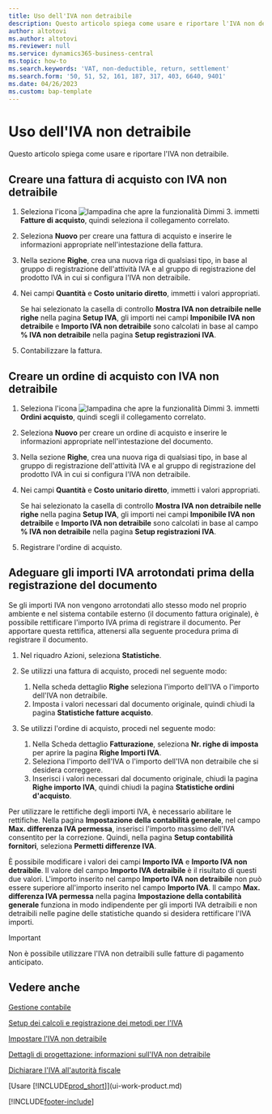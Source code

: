 ```yaml
---
title: Uso dell'IVA non detraibile
description: Questo articolo spiega come usare e riportare l'IVA non detraibile.
author: altotovi
ms.author: altotovi
ms.reviewer: null
ms.service: dynamics365-business-central
ms.topic: how-to
ms.search.keywords: 'VAT, non-deductible, return, settlement'
ms.search.form: '50, 51, 52, 161, 187, 317, 403, 6640, 9401'
ms.date: 04/26/2023
ms.custom: bap-template
---
```


# <a name="use-non-deductible-vat"></a>Uso dell'IVA non detraibile

Questo articolo spiega come usare e riportare l'IVA non detraibile.

## <a name="create-a-purchase-invoice-with-non-deductible-vat"></a>Creare una fattura di acquisto con IVA non detraibile

1. Seleziona l'icona ![lampadina che apre la funzionalità Dimmi 3.](media/ui-search/search_small.png "Informazioni sull'operazione che si desidera eseguire") immetti **Fatture di acquisto**, quindi seleziona il collegamento correlato.
2. Seleziona **Nuovo** per creare una fattura di acquisto e inserire le informazioni appropriate nell'intestazione della fattura.
3. Nella sezione **Righe**, crea una nuova riga di qualsiasi tipo, in base al gruppo di registrazione dell'attività IVA e al gruppo di registrazione del prodotto IVA in cui si configura l'IVA non detraibile.
4. Nei campi **Quantità** e **Costo unitario diretto**, immetti i valori appropriati.

    Se hai selezionato la casella di controllo **Mostra IVA non detraibile nelle righe** nella pagina **Setup IVA**, gli importi nei campi **Imponibile IVA non detraibile** e **Importo IVA non detraibile** sono calcolati in base al campo **% IVA non detraibile** nella pagina **Setup registrazioni IVA**.

5. Contabilizzare la fattura.

## <a name="create-a-purchase-order-with-non-deductible-vat"></a>Creare un ordine di acquisto con IVA non detraibile

1. Seleziona l'icona ![lampadina che apre la funzionalità Dimmi 3.](media/ui-search/search_small.png "Informazioni sull'operazione che si desidera eseguire") immetti **Ordini acquisto**, quindi scegli il collegamento correlato.
2. Seleziona **Nuovo** per creare un ordine di acquisto e inserire le informazioni appropriate nell'intestazione del documento.
3. Nella sezione **Righe**, crea una nuova riga di qualsiasi tipo, in base al gruppo di registrazione dell'attività IVA e al gruppo di registrazione del prodotto IVA in cui si configura l'IVA non detraibile.
4. Nei campi **Quantità** e **Costo unitario diretto**, immetti i valori appropriati.

    Se hai selezionato la casella di controllo **Mostra IVA non detraibile nelle righe** nella pagina **Setup IVA**, gli importi nei campi **Imponibile IVA non detraibile** e **Importo IVA non detraibile** sono calcolati in base al campo **% IVA non detraibile** nella pagina **Setup registrazioni IVA**.

5. Registrare l'ordine di acquisto.

## <a name="adjust-rounded-vat-amounts-before-document-posting"></a>Adeguare gli importi IVA arrotondati prima della registrazione del documento

Se gli importi IVA non vengono arrotondati allo stesso modo nel proprio ambiente e nel sistema contabile esterno (il documento fattura originale), è possibile rettificare l'importo IVA prima di registrare il documento. Per apportare questa rettifica, attenersi alla seguente procedura prima di registrare il documento.

1. Nel riquadro Azioni, seleziona **Statistiche**.
2. Se utilizzi una fattura di acquisto, procedi nel seguente modo:

    1. Nella scheda dettaglio **Righe** seleziona l'importo dell'IVA o l'importo dell'IVA non detraibile.
    2. Imposta i valori necessari dal documento originale, quindi chiudi la pagina **Statistiche fatture acquisto**.

3.  Se utilizzi l'ordine di acquisto, procedi nel seguente modo:

    1. Nella Scheda dettaglio **Fatturazione**, seleziona **Nr. righe di imposta** per aprire la pagina **Righe Importi IVA**.
    2. Seleziona l'importo dell'IVA o l'importo dell'IVA non detraibile che si desidera correggere.
    3. Inserisci i valori necessari dal documento originale, chiudi la pagina **Righe importo IVA**, quindi chiudi la pagina **Statistiche ordini d'acquisto**.

Per utilizzare le rettifiche degli importi IVA, è necessario abilitare le rettifiche. Nella pagina **Impostazione della contabilità generale**, nel campo **Max. differenza IVA permessa**, inserisci l'importo massimo dell'IVA consentito per la correzione. Quindi, nella pagina **Setup contabilità fornitori**, seleziona **Permetti differenze IVA**.

È possibile modificare i valori dei campi **Importo IVA** e **Importo IVA non detraibile**. Il valore del campo **Importo IVA detraibile** è il risultato di questi due valori. L'importo inserito nel campo **Importo IVA non detraibile** non può essere superiore all'importo inserito nel campo **Importo IVA**. Il campo **Max. differenza IVA permessa** nella pagina **Impostazione della contabilità generale** funziona in modo indipendente per gli importi IVA detraibili e non detraibili nelle pagine delle statistiche quando si desidera rettificare l'IVA importi.

> [!IMPORTANT]
> Non è possibile utilizzare l'IVA non detraibili sulle fatture di pagamento anticipato.

## <a name="see-also"></a>Vedere anche

[Gestione contabile](finance.md)

[Setup dei calcoli e registrazione dei metodi per l'IVA](finance-setup-vat.md)  

[Impostare l'IVA non detraibile](finance-setup-nondeductible-vat.md)

[Dettagli di progettazione: informazioni sull'IVA non detraibile](design-details-nondeductible-vat.md)

[Dichiarare l'IVA all'autorità fiscale](finance-how-report-vat.md)

[Usare [!INCLUDE[prod_short](includes/prod_short.md)]](ui-work-product.md)

[!INCLUDE[footer-include](includes/footer-banner.md)]
